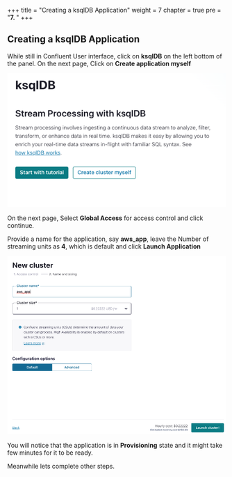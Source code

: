 +++
title = "Creating a ksqlDB Application"
weight = 7
chapter = true
pre = "<b>7. </b>"
+++

## Creating a ksqlDB Application 

While still in Confluent User interface, click on **ksqlDB** on the left bottom of the panel. On the next page, Click on **Create application myself**

![Subscribe](../../static/images/ksql/1.png)

On the next page, Select **Global Access** for access control and click continue.

Provide a name for the application, say **aws_app**, leave the Number of streaming units as **4**, which is default and click **Launch Application**

![Subscribe](../../static/images/ksql/2.png)

You will notice that the application is in **Provisioning** state and it might take few minutes for it to be ready. 

Meanwhile lets complete other steps.